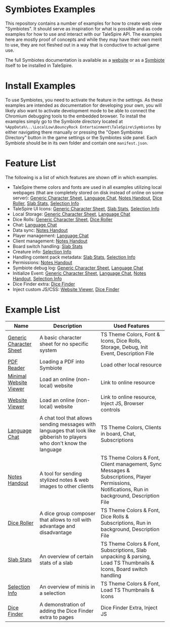 # Symbiotes Examples

This repository contains a number of examples for how to create web view "Symbiotes".
It should serve as inspiration for what is possible and as code examples for how to use and interact with our TaleSpire API.
The examples here are mostly proof of concepts and while they may have their own merit to use, they are not fleshed out in a way that is conductive to actual game use.

The full Symbiotes documentation is available as a [website](https://symbiote-docs.talespire.com) or as a [Symbiote](https://github.com/Bouncyrock/symbiotes-docs) itself to be installed in TaleSpire.

# Install Examples

To use Symbiotes, you need to activate the feature in the settings. As these examples are intended as documentation for developing your own, you will likely also want to activate development mode to be able to connect the Chromium debugging tools to the embedded browser.
To install the examples simply go to the Symbiote directory located at `%AppData%\..\LocalLow\BouncyRock Entertainment\TaleSpire\Symbiotes` by either navigating there manually or pressing the "Open Symbiotes Directory" button in the game settings or the Symbiotes side panel.
Each Symbiote should be in its own folder and contain one `manifest.json`.

# Feature List

The following is a list of which features are shown off in which examples.

- TaleSpire theme colors and fonts are used in all examples utilizing local webpages (that are completely stored on disk instead of online on some server): [Generic Character Sheet](Generic_Sheet/), [Language Chat](Language_Chat/), [Notes Handout](Notes_Handout/), [Dice Roller](Dice_Roller/), [Slab Stats](Slab_Stats/), [Selection Info](Selection_Info/)
- TaleSpire UI Icons: [Generic Character Sheet](Generic_Sheet/), [Slab Stats](Slab_Stats/), [Selection Info](Selection_Info/)
- Local Storage: [Generic Character Sheet](Generic_Sheet/), [Language Chat](Language_Chat/)
- Dice Rolls: [Generic Character Sheet](Generic_Sheet/), [Dice Roller](Dice_Roller/)
- Chat: [Language Chat](Language_Chat/)
- Data sync: [Notes Handout](Notes_Handout/)
- Player management: [Language Chat](Language_Chat/)
- Client management: [Notes Handout](Notes_Handout/)
- Board switch handling: [Slab Stats](Slab_Stats/)
- Creature info: [Selection Info](Selection_Info/)
- Handling content pack metadata: [Slab Stats](Slab_Stats/), [Selection Info](Selection_Info/)
- Permissions: [Notes Handout](Notes_Handout/)
- Symbiote debug log: [Generic Character Sheet](Generic_Sheet/), [Language Chat](Language_Chat/)
- Initialize Event: [Generic Character Sheet](Generic_Sheet/), [Language Chat](Language_Chat/), [Notes Handout](Notes_Handout/), [Selection Info](Selection_Info/)
- Dice Finder extra: [Dice Finder](Dice_Finder/)
- Inject custom JS/CSS: [Website Viewer](Website_Viewer/), [Dice Finder](Dice_Finder/)

# Example List

| Name | Description | Used Features |
| ---- | ----------- | ------------- |
| [Generic Character Sheet](Generic_Sheet/) | A basic character sheet for no specific system | TS Theme Colors, Font & Icons, Dice Rolls, Storage, Debug, Init Event, Description File |
| [PDF Reader](PDF_Reader/) | Loading a PDF into Symbiote | Load other local resource |
| [Minimal Website Viewer](Minimal_Website_Viewer/) | Load an online (non-local) website | Link to online resource |
| [Website Viewer](Website_Viewer/) | Load an online (non-local) website | Link to online resource, Inject JS, Browser controls |
| [Language Chat](Language_Chat/) | A chat tool that allows sending messages with languages that look like gibberish to players who don't know the language | TS Theme Colors, Clients in board, Chat, Subscriptions |
| [Notes Handout](Notes_Handout/) | A tool for sending stylized notes & web images to other clients | TS Theme Colors & Font, Client management, Sync Messages & Subscriptions, Player Permissions, Notifications, Run in background, Description File |
| [Dice Roller](Dice_Roller/) | A dice group composer that allows to roll with advantage and disadvantage | TS Theme Colors & Font, Dice Rolls & Subscriptions, Run in background, Description File |
| [Slab Stats](Slab_Stats/) | An overview of certain stats of a slab | TS Theme Colors & Font, Subscriptions, Slab unpacking & parsing, Load TS Thumbnails & Icons, Board switch handling |
| [Selection Info](Selection_Info/) | An overview of minis in a selection | TS Theme Colors & Font, Load TS Thumbnails & Icons |
| [Dice Finder](Dice_Finder/) | A demonstration of adding the Dice Finder extra to pages | Dice Finder Extra, Inject JS |
